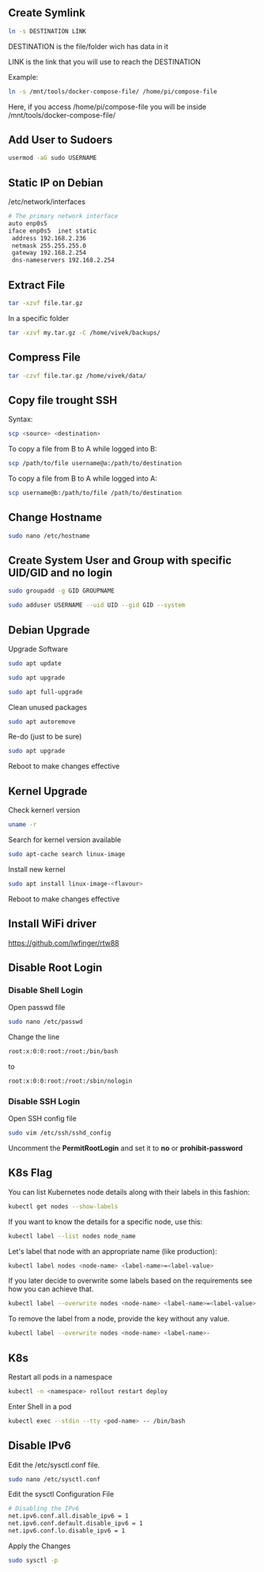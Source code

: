 ## Create Symlink
```bash
ln -s DESTINATION LINK
```
DESTINATION is the file/folder wich has data in it

LINK is the link that you will use to reach the DESTINATION

Example:
```bash
ln -s /mnt/tools/docker-compose-file/ /home/pi/compose-file
```
Here, if you access /home/pi/compose-file you will be inside /mnt/tools/docker-compose-file/


## Add User to Sudoers
```bash
usermod -aG sudo USERNAME
```


## Static IP on Debian


/etc/network/interfaces


```bash
# The primary network interface
auto enp0s5
iface enp0s5  inet static
 address 192.168.2.236
 netmask 255.255.255.0
 gateway 192.168.2.254
 dns-nameservers 192.168.2.254
```


## Extract File
```bash
tar -xzvf file.tar.gz
```
In a specific folder
```bash
tar -xzvf my.tar.gz -C /home/vivek/backups/
```

## Compress File
```bash
tar -czvf file.tar.gz /home/vivek/data/
```


## Copy file trought SSH
Syntax:

```bash
scp <source> <destination>
```

To copy a file from B to A while logged into B:
```bash
scp /path/to/file username@a:/path/to/destination
```

To copy a file from B to A while logged into A:
```bash
scp username@b:/path/to/file /path/to/destination
```

## Change Hostname
```bash
sudo nano /etc/hostname
```

## Create System User and Group with specific UID/GID and no login
```bash
sudo groupadd -g GID GROUPNAME
```

```bash
sudo adduser USERNAME --uid UID --gid GID --system
```

## Debian Upgrade
Upgrade Software
```bash
sudo apt update
```

```bash
sudo apt upgrade
```

```bash
sudo apt full-upgrade
```

Clean unused packages
```bash
sudo apt autoremove
```

Re-do (just to be sure)
```bash
sudo apt upgrade
```

Reboot to make changes effective

## Kernel Upgrade
Check kernerl version
```bash
uname -r
```

Search for kernel version available
```bash
sudo apt-cache search linux-image
```

Install new kernel
```bash
sudo apt install linux-image-<flavour>
```

Reboot to make changes effective

## Install WiFi driver
https://github.com/lwfinger/rtw88

## Disable Root Login
### Disable Shell Login
Open passwd file
```bash
sudo nano /etc/passwd
```
Change the line
```bash
root:x:0:0:root:/root:/bin/bash
```
to
```bash
root:x:0:0:root:/root:/sbin/nologin
```

### Disable SSH Login
Open SSH config file
```bash
sudo vim /etc/ssh/sshd_config
```

Uncomment the **PermitRootLogin** and set it to **no** or **prohibit-password**

## K8s Flag
You can list Kubernetes node details along with their labels in this fashion:
```bash
kubectl get nodes --show-labels
```

If you want to know the details for a specific node, use this:
```bash
kubectl label --list nodes node_name
```

Let's label that node with an appropriate name (like production):
```bash
kubectl label nodes <node-name> <label-name>=<label-value>
```

If you later decide to overwrite some labels based on the requirements see how you can achieve that.
```bash
kubectl label --overwrite nodes <node-name> <label-name>=<label-value>
```

To remove the label from a node, provide the key without any value.
```bash
kubectl label --overwrite nodes <node-name> <label-name>-
```


## K8s
Restart all pods in a namespace
```bash
kubectl -n <namespace> rollout restart deploy
```

Enter Shell in a pod
```bash
kubectl exec --stdin --tty <pod-name> -- /bin/bash
```

## Disable IPv6
Edit the /etc/sysctl.conf file.
```bash
sudo nano /etc/sysctl.conf
```

Edit the sysctl Configuration File
```bash
# Disabling the IPv6
net.ipv6.conf.all.disable_ipv6 = 1
net.ipv6.conf.default.disable_ipv6 = 1
net.ipv6.conf.lo.disable_ipv6 = 1
```

Apply the Changes
```bash
sudo sysctl -p
```
